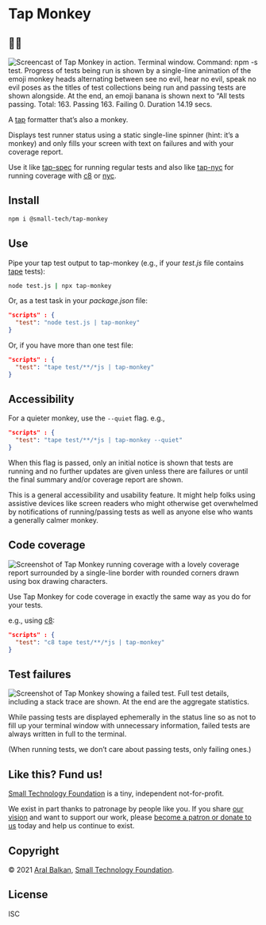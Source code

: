 # Tap Monkey

## 🍌️🐒️

![Screencast of Tap Monkey in action. Terminal window. Command: npm -s test. Progress of tests being run is shown by a single-line animation of the emoji monkey heads alternating between see no evil, hear no evil, speak no evil poses as the titles of test collections being run and passing tests are shown alongside. At the end, an emoji banana is shown next to “All tests passing. Total: 163. Passing 163. Failing 0. Duration 14.19 secs.](https://small-tech.org/images/tap-monkey.gif)

A [tap](https://testanything.org/) formatter that’s also a monkey.

Displays test runner status using a static single-line spinner (hint: it’s a monkey) and only fills your screen with text on failures and with your coverage report.

Use it like [tap-spec](https://github.com/scottcorgan/tap-spec) for running regular tests and also like [tap-nyc](https://github.com/MegaArman/tap-nyc) for running coverage with [c8](https://github.com/bcoe/c8) or [nyc](https://github.com/istanbuljs/nyc).

## Install

```sh
npm i @small-tech/tap-monkey
```

## Use

Pipe your tap test output to tap-monkey (e.g., if your _test.js_ file contains [tape](https://github.com/substack/tape) tests):

```sh
node test.js | npx tap-monkey
```

Or, as a test task in your _package.json_ file:

```json
"scripts" : {
  "test": "node test.js | tap-monkey"
}
```

Or, if you have more than one test file:

```json
"scripts" : {
  "test": "tape test/**/*js | tap-monkey"
}
```

## Accessibility

For a quieter monkey, use the `--quiet` flag. e.g.,

```json
"scripts" : {
  "test": "tape test/**/*js | tap-monkey --quiet"
}
```

When this flag is passed, only an initial notice is shown that tests are running and no further updates are given unless there are failures or until the final summary and/or coverage report are shown.

This is a general accessibility and usability feature. It might help folks using assistive devices like screen readers who might otherwise get overwhelmed by notifications of running/passing tests as well as anyone else who wants a generally calmer monkey.

## Code coverage

![Screenshot of Tap Monkey running coverage with a lovely coverage report surrounded by a single-line border with rounded corners drawn using box drawing characters.](https://small-tech.org/images/tap-monkey-coverage.png)

Use Tap Monkey for code coverage in exactly the same way as you do for your tests.

e.g., using [c8](https://github.com/bcoe/c8):

```json
"scripts" : {
  "test": "c8 tape test/**/*js | tap-monkey"
}
```

## Test failures

![Screenshot of Tap Monkey showing a failed test. Full test details, including a stack trace are shown. At the end are the aggregate statistics.](https://small-tech.org/images/tap-monkey-failed-test.png)

While passing tests are displayed ephemerally in the status line so as not to fill up your terminal window with unnecessary information, failed tests are always written in full to the terminal.

(When running tests, we don’t care about passing tests, only failing ones.)

## Like this? Fund us!

[Small Technology Foundation](https://small-tech.org) is a tiny, independent not-for-profit.

We exist in part thanks to patronage by people like you. If you share [our vision](https://small-tech.org/about/#small-technology) and want to support our work, please [become a patron or donate to us](https://small-tech.org/fund-us) today and help us continue to exist.

## Copyright

&copy; 2021 [Aral Balkan](https://ar.al), [Small Technology Foundation](https://small-tech.org).

## License

ISC
